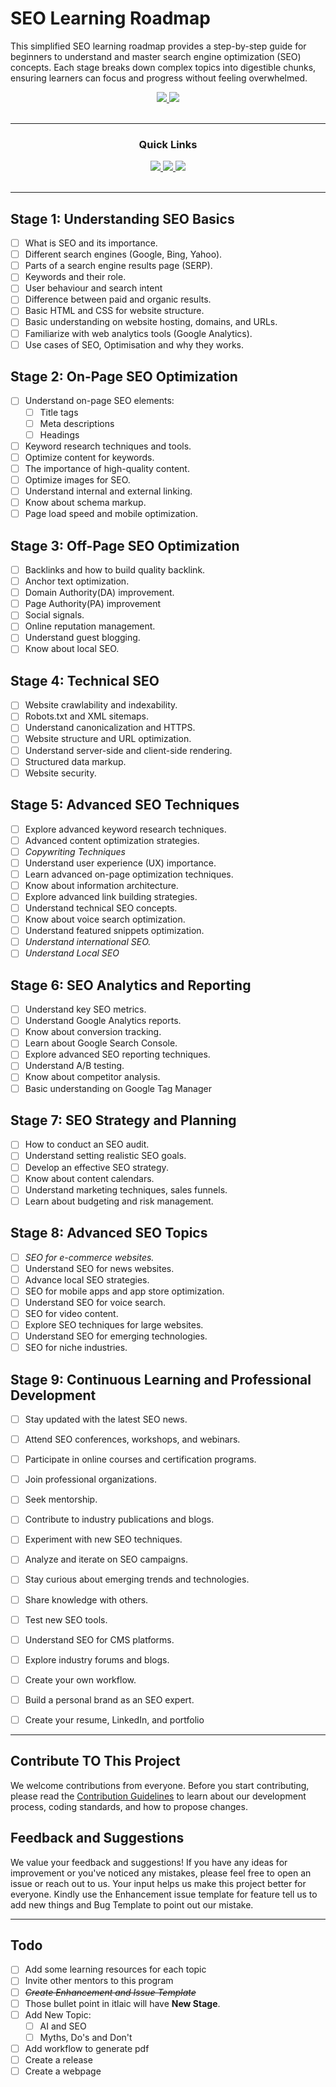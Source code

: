 # SEO Learning Roadmap

This simplified SEO learning roadmap provides a step-by-step guide for beginners to understand and master search engine optimization (SEO) concepts. Each stage breaks down complex topics into digestible chunks, ensuring learners can focus and progress without feeling overwhelmed.

<div align='center'>
  
<a href='https://github.com/devrahmanbd/seo-roadmap/releases'>
  
<img src='https://img.shields.io/github/v/release/devrahmanbd/seo-roadmap?color=%23FDD835&label=nightly-release&style=for-the-badge'>
  
</a>
  
<a href='https://github.com/devrahmanbd/seo-roadmap/blob/main/LICENSE'>
  
<img src='https://img.shields.io/github/license/devrahmanbd/seo-roadmap?style=for-the-badge'>
  
</a>
  
</div>
<br />

---

<div align='center'>
  
### Quick Links
  
<a href='https://devrahmanbd.com/'>
  
<img src='https://img.shields.io/badge/devrahmanbd-gray?style=for-the-badge'>
  
</a>
  
<a href='https://www.facebook.com/devrahmanbd'>
  
<img src='https://img.shields.io/badge/Facebook Page-blue?style=for-the-badge'>
  
</a>
  
<a href='https://www.linkedin.com/in/devrahmanbd/'>
  
<img src='https://img.shields.io/badge/LinkedIn-green?style=for-the-badge'>
  
</a>
  
<br />
  
<br />
  
</div>

---

## Stage 1: Understanding SEO Basics
- [ ] What is SEO and its importance.
- [ ] Different search engines (Google, Bing, Yahoo).
- [ ] Parts of a search engine results page (SERP).
- [ ] Keywords and their role.
- [ ] User behaviour and search intent
- [ ] Difference between paid and organic results.
- [ ] Basic HTML and CSS for website structure.
- [ ] Basic understanding on website hosting, domains, and URLs.
- [ ] Familiarize with web analytics tools (Google Analytics).
- [ ] Use cases of SEO, Optimisation and why they works.

## Stage 2: On-Page SEO Optimization
- [ ] Understand on-page SEO elements:
  - [ ] Title tags
  - [ ] Meta descriptions
  - [ ] Headings
- [ ] Keyword research techniques and tools.
- [ ] Optimize content for keywords.
- [ ] The importance of high-quality content.
- [ ] Optimize images for SEO.
- [ ] Understand internal and external linking.
- [ ] Know about schema markup.
- [ ] Page load speed and mobile optimization.

## Stage 3: Off-Page SEO Optimization
- [ ] Backlinks and how to build quality backlink.
- [ ] Anchor text optimization.
- [ ] Domain Authority(DA) improvement.
- [ ] Page Authority(PA) improvement
- [ ] Social signals.
- [ ] Online reputation management.
- [ ] Understand guest blogging.
- [ ] Know about local SEO.

## Stage 4: Technical SEO
- [ ] Website crawlability and indexability.
- [ ] Robots.txt and XML sitemaps.
- [ ] Understand canonicalization and HTTPS.
- [ ] Website structure and URL optimization.
- [ ] Understand server-side and client-side rendering.
- [ ] Structured data markup.
- [ ] Website security.

## Stage 5: Advanced SEO Techniques
- [ ] Explore advanced keyword research techniques.
- [ ] Advanced content optimization strategies.
- [ ] *Copywriting Techniques*
- [ ] Understand user experience (UX) importance.
- [ ] Learn advanced on-page optimization techniques.
- [ ] Know about information architecture.
- [ ] Explore advanced link building strategies.
- [ ] Understand technical SEO concepts.
- [ ] Know about voice search optimization.
- [ ] Understand featured snippets optimization.
- [ ] *Understand international SEO.*
- [ ] *Understand Local SEO* 

## Stage 6: SEO Analytics and Reporting
- [ ] Understand key SEO metrics.
- [ ] Understand Google Analytics reports.
- [ ] Know about conversion tracking.
- [ ] Learn about Google Search Console.
- [ ] Explore advanced SEO reporting techniques.
- [ ] Understand A/B testing.
- [ ] Know about competitor analysis.
- [ ] Basic understanding on Google Tag Manager

## Stage 7: SEO Strategy and Planning
- [ ] How to conduct an SEO audit.
- [ ] Understand setting realistic SEO goals.
- [ ] Develop an effective SEO strategy.
- [ ] Know about content calendars.
- [ ] Understand marketing techniques, sales funnels.
- [ ] Learn about budgeting and risk management.

## Stage 8: Advanced SEO Topics
- [ ] *SEO for e-commerce websites.*
- [ ] Understand SEO for news websites.
- [ ] Advance local SEO strategies.
- [ ] SEO for mobile apps and app store optimization.
- [ ] Understand SEO for voice search.
- [ ] SEO for video content.
- [ ] Explore SEO techniques for large websites.
- [ ] Understand SEO for emerging technologies.
- [ ] SEO for niche industries.

## Stage 9: Continuous Learning and Professional Development
- [ ] Stay updated with the latest SEO news.
- [ ] Attend SEO conferences, workshops, and webinars.
- [ ] Participate in online courses and certification programs.
- [ ] Join professional organizations.
- [ ] Seek mentorship.
- [ ] Contribute to industry publications and blogs.
- [ ] Experiment with new SEO techniques.
- [ ] Analyze and iterate on SEO campaigns.
- [ ] Stay curious about emerging trends and technologies.
- [ ] Share knowledge with others.
- [ ] Test new SEO tools.
- [ ] Understand SEO for CMS platforms.
- [ ] Explore industry forums and blogs.
- [ ] Create your own workflow.
- [ ] Build a personal brand as an SEO expert.
- [ ] Create your resume, LinkedIn, and portfolio


---
## Contribute TO This Project

We welcome contributions from everyone. Before you start contributing, please read the [Contribution Guidelines](contribute.md) to learn about our development process, coding standards, and how to propose changes.
## Feedback and Suggestions

We value your feedback and suggestions! If you have any ideas for improvement or you've noticed any mistakes, please feel free to open an issue or reach out to us. Your input helps us make this project better for everyone. Kindly use the Enhancement issue template for feature tell us to add new things and Bug Template to point out our mistake. 







---

## Todo

- [ ] Add some learning resources for each topic
- [ ] Invite other mentors to this program
- [ ] *~~Create Enhancement and Issue Template~~*
- [ ] Those bullet point in itlaic will have **New Stage**.
- [ ] Add New Topic:
  - [ ] AI and SEO
  - [ ] Myths, Do's and Don't
- [ ] Add workflow to generate pdf
- [ ] Create a release
- [ ] Create a webpage
